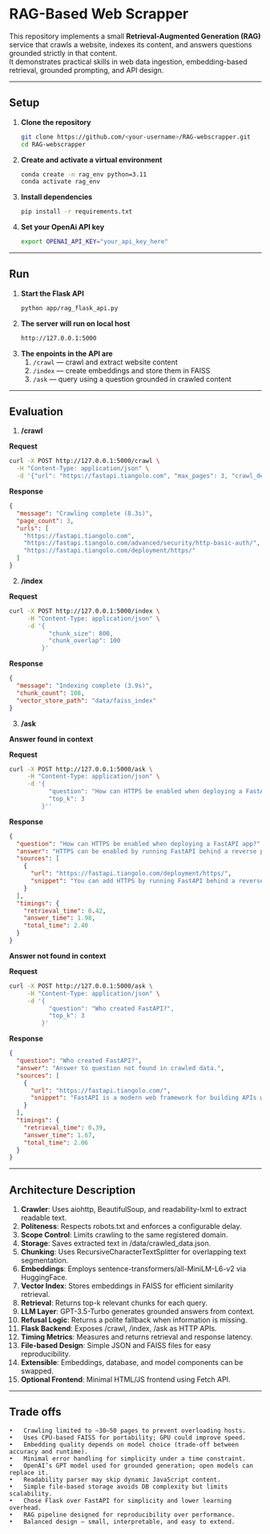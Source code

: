 # RAG-Based Web Scrapper

This repository implements a small **Retrieval-Augmented Generation (RAG)** service that crawls a website, indexes its content, and answers questions grounded strictly in that content.  
It demonstrates practical skills in web data ingestion, embedding-based retrieval, grounded prompting, and API design.

---

## Setup

1. **Clone the repository**
   ```bash
   git clone https://github.com/<your-username>/RAG-webscrapper.git
   cd RAG-webscrapper

2. **Create and activate a virtual environment**
   ```bash
   conda create -n rag_env python=3.11
   conda activate rag_env
   
3. **Install dependencies**
   ```bash
   pip install -r requirements.txt
   
4. **Set your OpenAi API key**
   ```bash
   export OPENAI_API_KEY="your_api_key_here"
   

---

## Run

1. **Start the Flask API**
   ```bash
   python app/rag_flask_api.py

2. **The server will run on local host**
   ```bash
   http://127.0.0.1:5000

3. **The enpoints in the API are**
   1. `/crawl` — crawl and extract website content
   2. `/index` — create embeddings and store them in FAISS
   3. `/ask` — query using a question grounded in crawled content

---

## Evaluation

1. **/crawl**
     
**Request**
```bash
curl -X POST http://127.0.0.1:5000/crawl \
  -H "Content-Type: application/json" \
  -d '{"url": "https://fastapi.tiangolo.com", "max_pages": 3, "crawl_delay": 0.5}'
```
**Response**
```json
{
  "message": "Crawling complete (8.3s)",
  "page_count": 3,
  "urls": [
    "https://fastapi.tiangolo.com",
    "https://fastapi.tiangolo.com/advanced/security/http-basic-auth/",
    "https://fastapi.tiangolo.com/deployment/https/"
  ]
}
```

2. **/index**
     
**Request**
```bash
curl -X POST http://127.0.0.1:5000/index \
     -H "Content-Type: application/json" \
     -d '{
           "chunk_size": 800,
           "chunk_overlap": 100
         }'
```
**Response**
```json
{
  "message": "Indexing complete (3.9s)",
  "chunk_count": 108,
  "vector_store_path": "data/faiss_index"
}
```

3. **/ask**
   
**Answer found in context**

**Request**
```bash
curl -X POST http://127.0.0.1:5000/ask \
     -H "Content-Type: application/json" \
     -d '{
           "question": "How can HTTPS be enabled when deploying a FastAPI app?",
           "top_k": 3
         }''
```
**Response**
```json
{
  "question": "How can HTTPS be enabled when deploying a FastAPI app?",
  "answer": "HTTPS can be enabled by running FastAPI behind a reverse proxy such as Nginx or Traefik with SSL certificates, or by using Uvicorn with --ssl-keyfile and --ssl-certfile.",
  "sources": [
    {
      "url": "https://fastapi.tiangolo.com/deployment/https/",
      "snippet": "You can add HTTPS by running FastAPI behind a reverse proxy like Nginx or Traefik configured with Let's Encrypt certificates."
    }
  ],
  "timings": {
    "retrieval_time": 0.42,
    "answer_time": 1.98,
    "total_time": 2.40
  }
}
```

**Answer not found in context**

**Request**
```bash
curl -X POST http://127.0.0.1:5000/ask \
     -H "Content-Type: application/json" \
     -d '{
           "question": "Who created FastAPI?",
           "top_k": 3
         }'
```
**Response**
```json
{
  "question": "Who created FastAPI?",
  "answer": "Answer to question not found in crawled data.",
  "sources": [
    {
      "url": "https://fastapi.tiangolo.com/",
      "snippet": "FastAPI is a modern web framework for building APIs with Python 3.6+..."
    }
  ],
  "timings": {
    "retrieval_time": 0.39,
    "answer_time": 1.67,
    "total_time": 2.06
  }
}
```
---
## Architecture Description

1.	**Crawler**: Uses aiohttp, BeautifulSoup, and readability-lxml to extract readable text.
2.	**Politeness**: Respects robots.txt and enforces a configurable delay.
3.	**Scope Control**: Limits crawling to the same registered domain.
4.	**Storage**: Saves extracted text in /data/crawled_data.json.
5.	**Chunking**: Uses RecursiveCharacterTextSplitter for overlapping text segmentation.
6.	**Embeddings**: Employs sentence-transformers/all-MiniLM-L6-v2 via HuggingFace.
7.	**Vector Index**: Stores embeddings in FAISS for efficient similarity retrieval.
8.	**Retrieval**: Returns top-k relevant chunks for each query.
9.	**LLM Layer**: GPT-3.5-Turbo generates grounded answers from context.
10.	**Refusal Logic**: Returns a polite fallback when information is missing.
11.	**Flask Backend**: Exposes /crawl, /index, /ask as HTTP APIs.
12.	**Timing Metrics**: Measures and returns retrieval and response latency.
13.	**File-based Design**: Simple JSON and FAISS files for easy reproducibility.
14.	**Extensible**: Embeddings, database, and model components can be swapped.
15.	**Optional Frontend**: Minimal HTML/JS frontend using Fetch API.

---

## Trade offs

	•	Crawling limited to ~30–50 pages to prevent overloading hosts.
	•	Uses CPU-based FAISS for portability; GPU could improve speed.
	•	Embedding quality depends on model choice (trade-off between accuracy and runtime).
	•	Minimal error handling for simplicity under a time constraint.
	•	OpenAI’s GPT model used for grounded generation; open models can replace it.
	•	Readability parser may skip dynamic JavaScript content.
	•	Simple file-based storage avoids DB complexity but limits scalability.
	•	Chose Flask over FastAPI for simplicity and lower learning overhead.
	•	RAG pipeline designed for reproducibility over performance.
	•	Balanced design — small, interpretable, and easy to extend.





   
   
    





  
   

   
   
